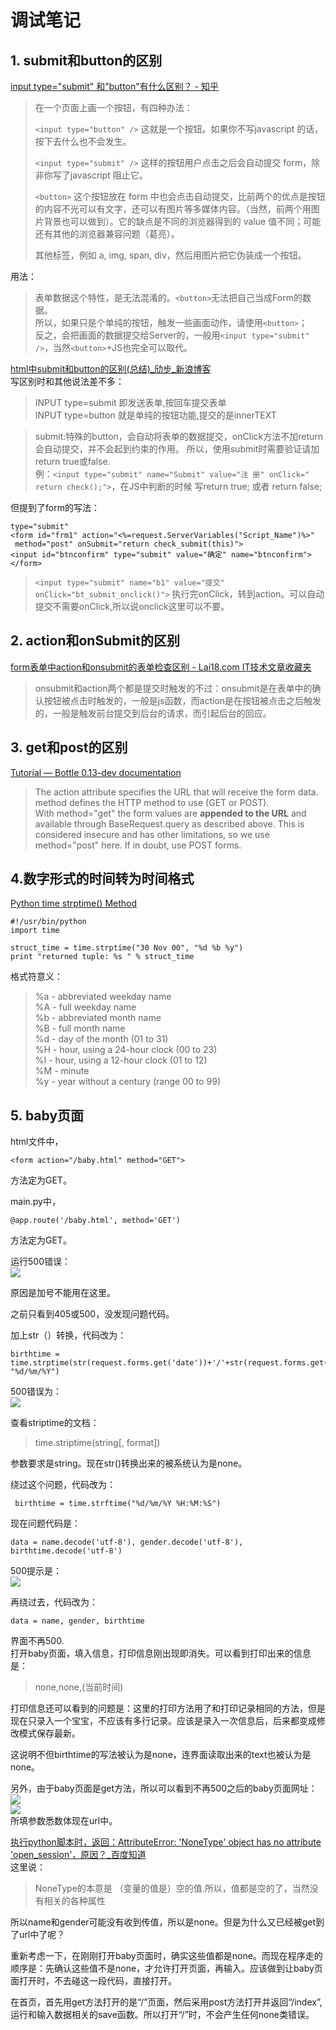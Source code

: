 # 调试笔记  

## 1. submit和button的区别  
[input type="submit" 和"button"有什么区别？ - 知乎](https://www.zhihu.com/question/20839977)  
> 在一个页面上画一个按钮，有四种办法：  
> 
>  `<input type="button" />` 这就是一个按钮。如果你不写javascript 的话，按下去什么也不会发生。  
> 
> `<input type="submit" />` 这样的按钮用户点击之后会自动提交 form，除非你写了javascript 阻止它。   
> 
> `<button>` 这个按钮放在 form 中也会点击自动提交，比前两个的优点是按钮的内容不光可以有文字，还可以有图片等多媒体内容。（当然，前两个用图片背景也可以做到）。它的缺点是不同的浏览器得到的 value 值不同；可能还有其他的浏览器兼容问题（葛亮）。  
> 
> 其他标签，例如 a, img, span, div，然后用图片把它伪装成一个按钮。  

用法：  
> 表单数据这个特性，是无法混淆的。`<button>`无法把自己当成Form的数据。  
> 所以，如果只是个单纯的按钮，触发一些画面动作，请使用`<button>`；  
> 反之，会把画面的数据提交给Server的，一般用`<input type="submit" />`，当然`<button>`+JS也完全可以取代。   

[html中submit和button的区别(总结)_劤步_新浪博客](http://blog.sina.com.cn/s/blog_693d183d0100uolj.html)  
写区别时和其他说法差不多：  
> INPUT   type=submit 即发送表单,按回车提交表单   
> INPUT   type=button 就是单纯的按钮功能,提交的是innerTEXT  

> submit:特殊的button，会自动将表单的数据提交，onClick方法不加return 会自动提交，并不会起到约束的作用。 
> 所以，使用submit时需要验证请加 return true或false.    
例：`<input type="submit" name="Submit" value="注 册" onClick=" return check();">`，在JS中判断的时候 写return true; 或者 return false;  

但提到了form的写法：  

    type="submit"  
	<form id="frm1" action="<%=request.ServerVariables("Script_Name")%>"  
	 method="post" onSubmit="return check_submit(this)">
	<input id="btnconfirm" type="submit" value="确定" name="btnconfirm"></form>

> `<input type="submit" name="b1" value="提交" onClick="bt_submit_onclick()">`
执行完onClick，转到action。可以自动提交不需要onClick,所以说onclick这里可以不要。 

## 2. action和onSubmit的区别  
[form表单中action和onsubmit的表单检查区别 - Lai18.com IT技术文章收藏夹](http://www.lai18.com/content/928916.html)  
> onsubmit和action两个都是提交时触发的不过：onsubmit是在表单中的确认按钮被点击时触发的，一般是js函数，而action是在按钮被点击之后触发的，一般是触发前台提交到后台的请求，而引起后台的回应。  

## 3. get和post的区别   
[Tutorial — Bottle 0.13-dev documentation](http://bottlepy.org/docs/dev/tutorial.html#request-data)   

> The action attribute specifies the URL that will receive the form data. method defines the HTTP method to use (GET or POST).   
> With method="get" the form values are **appended to the URL** and available through BaseRequest.query as described above. This is considered insecure and has other limitations, so we use method="post" here. If in doubt, use POST forms.

## 4.数字形式的时间转为时间格式  
[Python time strptime() Method](http://www.tutorialspoint.com/python/time_strptime.htm)  

    #!/usr/bin/python
	import time
	
	struct_time = time.strptime("30 Nov 00", "%d %b %y")
	print "returned tuple: %s " % struct_time

格式符意义：  
> %a - abbreviated weekday name  
%A - full weekday name  
%b - abbreviated month name  
%B - full month name  
%d - day of the month (01 to 31)  
%H - hour, using a 24-hour clock (00 to 23)  
%I - hour, using a 12-hour clock (01 to 12)  
%M - minute  
%y - year without a century (range 00 to 99)  

## 5. baby页面  

html文件中，  

    <form action="/baby.html" method="GET">  
方法定为GET。  

main.py中，  

    @app.route('/baby.html', method='GET')  
方法定为GET。  

运行500错误：  
![](http://7xotr7.com1.z0.glb.clouddn.com/15-12-16/29745709.jpg)  

原因是加号不能用在这里。  

之前只看到405或500，没发现问题代码。  

加上str（）转换，代码改为：  

    birthtime = time.strptime(str(request.forms.get('date'))+'/'+str(request.forms.get('month'))+'/'+str(request.forms.get('year')), "%d/%m/%Y")  

500错误为：  
![](http://7xotr7.com1.z0.glb.clouddn.com/15-12-17/29359471.jpg)  

查看striptime的文档：  
> time.striptime(string[, format])  

参数要求是string。现在str()转换出来的被系统认为是none。  

绕过这个问题，代码改为：  

     birthtime = time.strftime("%d/%m/%Y %H:%M:%S")  

现在问题代码是：  

    data = name.decode('utf-8'), gender.decode('utf-8'), birthtime.decode('utf-8')  

500提示是：  
![](http://7xotr7.com1.z0.glb.clouddn.com/15-12-17/35234971.jpg)  

再绕过去，代码改为：  

    data = name, gender, birthtime  

界面不再500.  
打开baby页面，填入信息，打印信息刚出现即消失。可以看到打印出来的信息是：  

> none,none,(当前时间)  

打印信息还可以看到的问题是：这里的打印方法用了和打印记录相同的方法，但是现在只录入一个宝宝，不应该有多行记录。应该是录入一次信息后，后来都变成修改模式保存最新。

这说明不但birthtime的写法被认为是none，连界面读取出来的text也被认为是none。  

另外，由于baby页面是get方法，所以可以看到不再500之后的baby页面网址：  
![](http://7xotr7.com1.z0.glb.clouddn.com/15-12-17/22143236.jpg)    
![](http://7xotr7.com1.z0.glb.clouddn.com/15-12-17/78667476.jpg)  
所填参数悉数体现在url中。  

[执行python脚本时，返回：AttributeError: 'NoneType' object has no attribute 'open_session'，原因？_百度知道](http://zhidao.baidu.com/question/499301263.html)  
这里说：  
> NoneType的本意是 （变量的值是）空的值.所以，值都是空的了，当然没有相关的各种属性  

所以name和gender可能没有收到传值，所以是none。但是为什么又已经被get到了url中了呢？  

重新考虑一下，在刚刚打开baby页面时，确实这些值都是none。而现在程序走的顺序是：先确认这些值不是none，才允许打开页面，再输入。应该做到让baby页面打开时，不去碰这一段代码，直接打开。  

在首页，首先用get方法打开的是“/”页面，然后采用post方法打开并返回“/index”,运行和输入数据相关的save函数。所以打开“/”时，不会产生任何none类错误。  